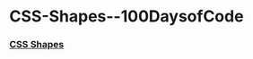 # CSS-Shapes--100DaysofCode

###  [CSS Shapes](https://lanre-waju.github.io/CSS-Shapes--100DaysofCode/)
